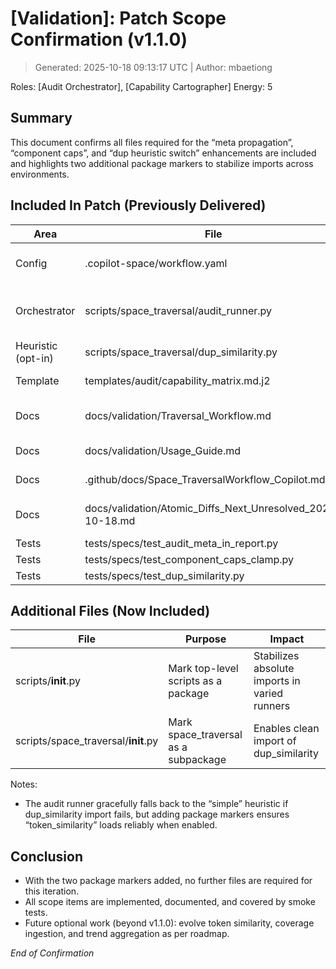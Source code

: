 # [Validation]: Patch Scope Confirmation (v1.1.0)
> Generated: 2025-10-18 09:13:17 UTC | Author: mbaetiong

 Roles: [Audit Orchestrator], [Capability Cartographer]  Energy: 5



## Summary
This document confirms all files required for the “meta propagation”, “component caps”, and “dup heuristic switch” enhancements are included and highlights two additional package markers to stabilize imports across environments.

## Included In Patch (Previously Delivered)
| Area | File | Status |
|------|------|--------|
| Config | .copilot-space/workflow.yaml | Updated: component_caps, dup.heuristic |
| Orchestrator | scripts/space_traversal/audit_runner.py | Updated: meta carry, caps clamp, heuristic switch, manifest |
| Heuristic (opt-in) | scripts/space_traversal/dup_similarity.py | New: token similarity scaffold |
| Template | templates/audit/capability_matrix.md.j2 | Updated: Meta section rendering |
| Docs | docs/validation/Traversal_Workflow.md | Updated: caps formula, heuristic switch, meta note |
| Docs | docs/validation/Usage_Guide.md | Updated: sample YAML + guidance |
| Docs | .github/docs/Space_TraversalWorkflow_Copilot.md | Updated: spec additions |
| Docs | docs/validation/Atomic_Diffs_Next_Unresolved_2025-10-18.md | Updated: status in-progress/deferred |
| Tests | tests/specs/test_audit_meta_in_report.py | New |
| Tests | tests/specs/test_component_caps_clamp.py | New |
| Tests | tests/specs/test_dup_similarity.py | New |

## Additional Files (Now Included)
| File | Purpose | Impact |
|------|---------|--------|
| scripts/__init__.py | Mark top-level scripts as a package | Stabilizes absolute imports in varied runners |
| scripts/space_traversal/__init__.py | Mark space_traversal as a subpackage | Enables clean import of dup_similarity |

Notes:
- The audit runner gracefully falls back to the “simple” heuristic if dup_similarity import fails, but adding package markers ensures “token_similarity” loads reliably when enabled.

## Conclusion
- With the two package markers added, no further files are required for this iteration.
- All scope items are implemented, documented, and covered by smoke tests.
- Future optional work (beyond v1.1.0): evolve token similarity, coverage ingestion, and trend aggregation as per roadmap.

*End of Confirmation*
